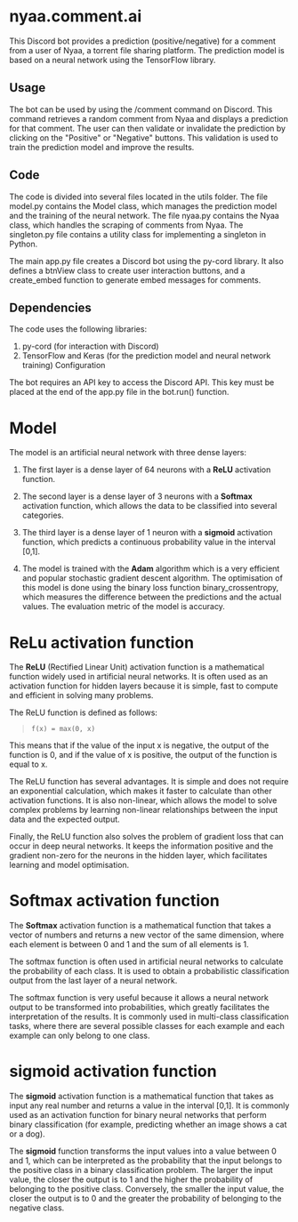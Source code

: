 # nyaa.comment.ai

This Discord bot provides a prediction (positive/negative) for a comment from a user of Nyaa, a torrent file sharing platform. The prediction model is based on a neural network using the TensorFlow library.

## Usage
The bot can be used by using the /comment command on Discord. This command retrieves a random comment from Nyaa and displays a prediction for that comment. The user can then validate or invalidate the prediction by clicking on the "Positive" or "Negative" buttons. This validation is used to train the prediction model and improve the results.

## Code
The code is divided into several files located in the utils folder. The file model.py contains the Model class, which manages the prediction model and the training of the neural network. The file nyaa.py contains the Nyaa class, which handles the scraping of comments from Nyaa. The singleton.py file contains a utility class for implementing a singleton in Python.

The main app.py file creates a Discord bot using the py-cord library. It also defines a btnView class to create user interaction buttons, and a create_embed function to generate embed messages for comments.

## Dependencies
The code uses the following libraries:

1. py-cord (for interaction with Discord)
2. TensorFlow and Keras (for the prediction model and neural network training)
Configuration

The bot requires an API key to access the Discord API. This key must be placed at the end of the app.py file in the bot.run() function.



# Model

The model is an artificial neural network with three dense layers:

1. The first layer is a dense layer of 64 neurons with a **ReLU** activation function.

2. The second layer is a dense layer of 3 neurons with a **Softmax** activation function, which allows the data to be classified into several categories.

3. The third layer is a dense layer of 1 neuron with a **sigmoid** activation function, which predicts a continuous probability value in the interval [0,1].

4. The model is trained with the **Adam** algorithm which is a very efficient and popular stochastic gradient descent algorithm. The optimisation of this model is done using the binary loss function binary_crossentropy, which measures the difference between the predictions and the actual values. The evaluation metric of the model is accuracy.

# ReLu activation function

The **ReLU** (Rectified Linear Unit) activation function is a mathematical function widely used in artificial neural networks. It is often used as an activation function for hidden layers because it is simple, fast to compute and efficient in solving many problems.

The ReLU function is defined as follows:

> ```f(x) = max(0, x)```

This means that if the value of the input x is negative, the output of the function is 0, and if the value of x is positive, the output of the function is equal to x.

The ReLU function has several advantages. It is simple and does not require an exponential calculation, which makes it faster to calculate than other activation functions. It is also non-linear, which allows the model to solve complex problems by learning non-linear relationships between the input data and the expected output.

Finally, the ReLU function also solves the problem of gradient loss that can occur in deep neural networks. It keeps the information positive and the gradient non-zero for the neurons in the hidden layer, which facilitates learning and model optimisation.

# Softmax activation function

The **Softmax** activation function is a mathematical function that takes a vector of numbers and returns a new vector of the same dimension, where each element is between 0 and 1 and the sum of all elements is 1.

The softmax function is often used in artificial neural networks to calculate the probability of each class. It is used to obtain a probabilistic classification output from the last layer of a neural network.

The softmax function is very useful because it allows a neural network output to be transformed into probabilities, which greatly facilitates the interpretation of the results. It is commonly used in multi-class classification tasks, where there are several possible classes for each example and each example can only belong to one class.

# sigmoid activation function

The **sigmoid** activation function is a mathematical function that takes as input any real number and returns a value in the interval [0,1]. It is commonly used as an activation function for binary neural networks that perform binary classification (for example, predicting whether an image shows a cat or a dog).

The **sigmoid** function transforms the input values into a value between 0 and 1, which can be interpreted as the probability that the input belongs to the positive class in a binary classification problem. The larger the input value, the closer the output is to 1 and the higher the probability of belonging to the positive class. Conversely, the smaller the input value, the closer the output is to 0 and the greater the probability of belonging to the negative class.